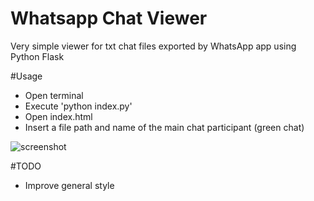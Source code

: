 # Whatsapp Chat Viewer
Very simple viewer for txt chat files exported by WhatsApp app using Python Flask

#Usage
- Open terminal
- Execute 'python index.py'
- Open index.html
- Insert a file path and name of the main chat participant (green chat)

![screenshot](https://user-images.githubusercontent.com/52970165/124980202-77416000-e00a-11eb-8f9d-6f84892419c9.png)

#TODO
- Improve general style
